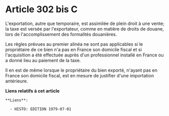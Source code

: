 # Article 302 bis C

L'exportation, autre que temporaire, est assimilée de plein droit à une vente; la taxe est versée par l'exportateur, comme en
matière de droits de douane, lors de l'accomplissement des formalités douanières.

Les règles prévues au premier alinéa ne sont pas applicables si le propriétaire de ce bien n'a pas en France son domicile
fiscal et si l'acquisition a été effectuée auprès d'un professionnel installé en France ou a donné lieu au paiement de la
taxe.

Il en est de même lorsque le propriétaire du bien exporté, n'ayant pas en France son domicile fiscal, est en mesure de
justifier d'une importation antérieure.

**Liens relatifs à cet article**

	**Liens**:

	  - HISTO: EDITION 1979-07-01

